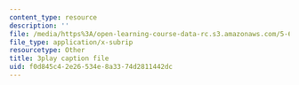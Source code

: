```yaml
---
content_type: resource
description: ''
file: /media/https%3A/open-learning-course-data-rc.s3.amazonaws.com/5-60-thermodynamics-kinetics-spring-2008/f0d845c42e26534e8a3374d2811442dc_DOq2YChGmlg.vtt
file_type: application/x-subrip
resourcetype: Other
title: 3play caption file
uid: f0d845c4-2e26-534e-8a33-74d2811442dc
---
```

